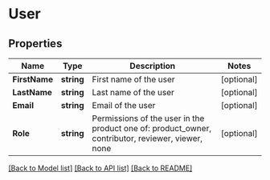 # User

## Properties

Name | Type | Description | Notes
------------ | ------------- | ------------- | -------------
**FirstName** | **string** | First name of the user | [optional] 
**LastName** | **string** | Last name of the user | [optional] 
**Email** | **string** | Email of the user | [optional] 
**Role** | **string** | Permissions of the user in the product one of: product_owner, contributor, reviewer, viewer, none | [optional] 

[[Back to Model list]](../README.md#documentation-for-models) [[Back to API list]](../README.md#documentation-for-api-endpoints) [[Back to README]](../README.md)


